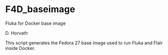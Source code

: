 # F4D_baseimage
Fluka for Docker base image

D. Horvath
 
This script generates the Fedora 27 base image used to run Fluka and Flair inside Docker.  

